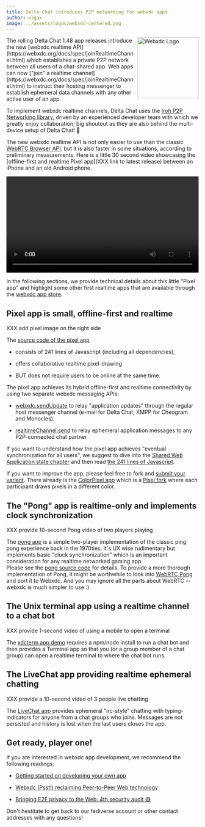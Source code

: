 ```yaml
---
title: Delta Chat introduces P2P networking for webxdc apps 
author: olgax
image: ../assets/logos/webxdc-centered.png
---
```


<img src="../assets/logos/webxdc2.png" style="width:160px; float:right; clear:both; margin-left:.5em; margin-bottom:.2em;" alt="Webxdc Logo" />
The rolling Delta Chat 1.48 app releases introduce the new 
[webxdc realtime API](https://webxdc.org/docs/spec/joinRealtimeChannel.html) 
which establishes a private P2P network between all users of a chat-shared app. 
Web apps can now ["join" a realtime channel](https://webxdc.org/docs/spec/joinRealtimeChannel.html) to instruct their hosting messenger to establish ephemeral data channels
with any other active user of an app. 

To implement webxdc realtime channels, 
Delta Chat uses the [Iroh P2P Networking library](https://iroh.computer),
driven by an experienced developer team with which we greatly enjoy collaboration;
big shoutout as they are also behind the multi-device setup of Delta Chat! 💜

The new webxdc realtime API is not only easier to use than the classic 
[WebRTC Browser API](https://developer.mozilla.org/en-US/docs/Web/API/RTCPeerConnection).
but it is also faster in some situations, according to preliminary measurements. 
Here is a little 30 second video showcasing the
[offline-first and realtime Pixel app](XXX link to latest release) 
between an iPhone and an old Android phone. 

<video controls style="width:560px; max-width: 100%;"><source src="https://merlinux.eu/webxdc-realtime-148.mp4" type="video/mp4"></video>

In the following sections, we provide technical details about 
this little "Pixel app" and highlight some other first realtime apps
that are available through the [webxdc app store](https://webxdc.org/apps/). 


## Pixel app is small, offline-first and realtime 

XXX add pixel image on the right side 

The [source code of the pixel app](https://codeberg.org/webxdc/pixel/src/branch/main/script.js) 

- consists of 241 lines of Javascript (including all dependencies),

- offers collaborative realtime pixel-drawing 

- BUT does not require users to be online at the same time. 

The pixel app achieves its hybrid offline-first and realtime connectivity 
by using two separate webxdc messaging APIs:

- [webxdc.sendUpdate](https://webxdc.org/docs/spec/sendUpdate.html) 
  to relay "application updates" through the regular host messenger channel 
  (e-mail for Delta Chat, XMPP for Cheogram and Monocles). 

- [realtimeChannel.send](https://webxdc.org/docs/spec/sendUpdate.html) 
  to relay ephemeral application messages to any P2P-connected chat partner

If you want to understand how the pixel app achieves "eventual synchronization for all users",
we suggest to dive into the [Shared Web Application state chapter](https://webxdc.org/docs/shared_state/index.html)
and then read [the 241 lines of Javascript](https://codeberg.org/webxdc/pixel/src/branch/main/script.js). 

If you want to improve the app, please feel free to fork and [submit your variant](https://codeberg.org/webxdc/xdcget/src/branch/main/SUBMIT.md). 
There already is the [ColorPixel app](https://apps.testrun.org/deltazen-pixel-v0.3.0.xdc)
which is a [Pixel fork](https://github.com/DeltaZen/pixel) 
where each participant draws pixels in a different color. 

## The "Pong" app is realtime-only and implements clock synchronization

XXX provide 10-second Pong video of two players playing 

The [pong app](https://apps.testrun.org/pong-v1.xdc) 
is a simple two-player implementation of the classic ping pong 
experience back in the 1970ties. 
It's UX wise rudimentary but implements basic "clock synchronization" 
which is an important consideration for any realtime networked gaming app.  
Please see the [pong source code](https://codeberg.org/webxdc/pong/src/branch/main) 
for details. 
To provide a more thorough implementation of Pong, 
it might be worthwhile to look into [WebRTC Pong](https://mitxela.com/projects/webrtc-pong)
and port it to Webxdc. And you may ignore all the parts about WebRTC -- 
webxdc is much simpler to use :) 

## The Unix terminal app using a realtime channel to a chat bot 

XXX provide 1-second video of using a mobile to open a terminal 

The [xdcterm app demo](https://github.com/link2xt/xdcterm) requires
a npm/node install to run a chat bot and then provides a Terminal app 
so that you (or a group member of a chat group) can open a realtime terminal 
to where the chat bot runs. 

## The LiveChat app providing realtime ephemeral chatting 

XXX provide a 10-second video of 3 people live chatting 

The [LiveChat app](https://github.com/deltazen/live-chat) 
provides ephemeral "irc-style" chatting with typing-indicators
for anyone from a chat groups who joins. 
Messages are not persisted and history is lost 
when the last users closes the app. 


## Get ready, player one!

If you are interested in webxdc app development, we recommend the following readings: 

- [Getting started on developing your own app](https://webxdc.org/docs/)

- [Webxdc (Psst!) reclaiming Peer-to-Peer Web
  technology](https://delta.chat/en/2024-02-15-webxdc-m3)

- [Bringing E2E privacy to the Web: 4th security audit 😅](https://delta.chat/en/2023-05-22-webxdc-security)

Don't hestitate to get back to our fediverse account or other contact addresses
with any questions! 
